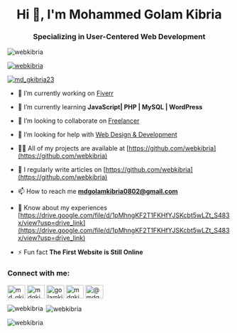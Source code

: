 <h1 align="center">Hi 👋, I'm Mohammed Golam Kibria</h1>
<h3 align="center">Specializing in User-Centered Web Development</h3>

<p align="left"> <img src="https://komarev.com/ghpvc/?username=webkibria&label=Profile%20views&color=0e75b6&style=flat" alt="webkibria" /> </p>

<p align="left"> <a href="https://github.com/ryo-ma/github-profile-trophy"><img src="https://github-profile-trophy.vercel.app/?username=webkibria" alt="webkibria" /></a> </p>

<p align="left"> <a href="https://twitter.com/md_gkibria23" target="blank"><img src="https://img.shields.io/twitter/follow/md_gkibria23?logo=twitter&style=for-the-badge" alt="md_gkibria23" /></a> </p>

- 🔭 I’m currently working on [Fiverr](https://www.fiverr.com/g_kibria/buying?source=avatar_menu_profile)

- 🌱 I’m currently learning **JavaScript| PHP | MySQL | WordPress**

- 👯 I’m looking to collaborate on [Freelancer](https://www.freelancer.com/u/mdkibria23)

- 🤝 I’m looking for help with [Web Design & Development](https://github.com/webkibria)

- 👨‍💻 All of my projects are available at [https://github.com/webkibria](https://github.com/webkibria)

- 📝 I regularly write articles on [https://github.com/webkibria](https://github.com/webkibria)

- 📫 How to reach me **mdgolamkibria0802@gmail.com**

- 📄 Know about my experiences [https://drive.google.com/file/d/1pMhngKF2T1FKHfYJSKcbt5wLZt_S483x/view?usp=drive_link](https://drive.google.com/file/d/1pMhngKF2T1FKHfYJSKcbt5wLZt_S483x/view?usp=drive_link)

- ⚡ Fun fact **The First Website is Still Online**

<h3 align="left">Connect with me:</h3>
<p align="left">
<a href="https://twitter.com/md_gkibria23" target="blank"><img align="center" src="https://raw.githubusercontent.com/rahuldkjain/github-profile-readme-generator/master/src/images/icons/Social/twitter.svg" alt="md_gkibria23" height="30" width="40" /></a>
<a href="https://linkedin.com/in/mdgkibria23" target="blank"><img align="center" src="https://raw.githubusercontent.com/rahuldkjain/github-profile-readme-generator/master/src/images/icons/Social/linked-in-alt.svg" alt="mdgkibria23" height="30" width="40" /></a>
<a href="https://fb.com/golamkibriaofficialpage" target="blank"><img align="center" src="https://raw.githubusercontent.com/rahuldkjain/github-profile-readme-generator/master/src/images/icons/Social/facebook.svg" alt="golamkibriaofficialpage" height="30" width="40" /></a>
<a href="https://instagram.com/mdgkibria23" target="blank"><img align="center" src="https://raw.githubusercontent.com/rahuldkjain/github-profile-readme-generator/master/src/images/icons/Social/instagram.svg" alt="mdgkibria23" height="30" width="40" /></a>
<a href="https://www.youtube.com/c/@mdgkibria23" target="blank"><img align="center" src="https://raw.githubusercontent.com/rahuldkjain/github-profile-readme-generator/master/src/images/icons/Social/youtube.svg" alt="@mdgkibria23" height="30" width="40" /></a>
</p>

<p><img align="left" src="https://github-readme-stats.vercel.app/api/top-langs?username=webkibria&show_icons=true&locale=en&layout=compact" alt="webkibria" /></p>

<p>&nbsp;<img align="center" src="https://github-readme-stats.vercel.app/api?username=webkibria&show_icons=true&locale=en" alt="webkibria" /></p>

<p><img align="center" src="https://github-readme-streak-stats.herokuapp.com/?user=webkibria&" alt="webkibria" /></p>
